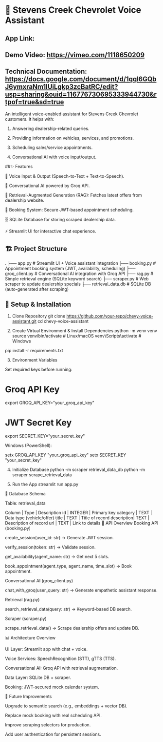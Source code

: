 # 🚗 Stevens Creek Chevrolet Voice Assistant

## App Link: 
## Demo Video: https://vimeo.com/1118650209
## Technical Documentation: https://docs.google.com/document/d/1qql6GQbJ6ymxraNm1IUiLgkp3zcBatRC/edit?usp=sharing&ouid=116776730695333944730&rtpof=true&sd=true
An intelligent voice-enabled assistant for Stevens Creek Chevrolet customers.
It helps with:

1. Answering dealership-related queries.

2. Providing information on vehicles, services, and promotions.

3. Scheduling sales/service appointments.

4. Conversational AI with voice input/output.

##✨ Features

🎤 Voice Input & Output (Speech-to-Text + Text-to-Speech).

💬 Conversational AI powered by Groq API.

📑 Retrieval-Augmented Generation (RAG): Fetches latest offers from dealership website.

📅 Booking System: Secure JWT-based appointment scheduling.

🗄 SQLite Database for storing scraped dealership data.

⚡ Streamlit UI for interactive chat experience.

## 🏗 Project Structure
.
├── app.py              # Streamlit UI + Voice assistant integration
├── booking.py          # Appointment booking system (JWT, availability, scheduling)
├── groq_client.py      # Conversational AI integration with Groq API
├── rag.py              # Simple retrieval engine (SQLite keyword search)
├── scraper.py          # Web scraper to update dealership specials
├── retrieval_data.db   # SQLite DB (auto-generated after scraping)

## 🔧 Setup & Installation
1. Clone Repository
git clone https://github.com/your-repo/chevy-voice-assistant.git
cd chevy-voice-assistant

2. Create Virtual Environment & Install Dependencies
python -m venv venv
source venv/bin/activate   # Linux/macOS
venv\Scripts\activate      # Windows

pip install -r requirements.txt

3. Environment Variables

Set required keys before running:

# Groq API Key
export GROQ_API_KEY="your_groq_api_key"

# JWT Secret Key
export SECRET_KEY="your_secret_key"


Windows (PowerShell):

setx GROQ_API_KEY "your_groq_api_key"
setx SECRET_KEY "your_secret_key"

4. Initialize Database
python -m scraper retrieval_data_db
python -m scraper scrape_retrieval_data

5. Run the App
streamlit run app.py

📂 Database Schema

Table: retrieval_data

Column     | 	Type	  |    Description
id         |  INTEGER	|   Primary key
category	 |  TEXT	  |   Data type (vehicle/offer)
title	     |  TEXT	  |   Title of record
description|  TEXT	  |   Description of record
url	       |  TEXT	  |   Link to details
📡 API Overview
Booking API (booking.py)

create_session(user_id: str) → Generate JWT session.

verify_session(token: str) → Validate session.

get_availability(agent_name: str) → Get next 5 slots.

book_appointment(agent_type, agent_name, time_slot) → Book appointment.

Conversational AI (groq_client.py)

chat_with_groq(user_query: str) → Generate empathetic assistant response.

Retrieval (rag.py)

search_retrieval_data(query: str) → Keyword-based DB search.

Scraper (scraper.py)

scrape_retrieval_data() → Scrape dealership offers and update DB.

📊 Architecture Overview

UI Layer: Streamlit app with chat + voice.

Voice Services: SpeechRecognition (STT), gTTS (TTS).

Conversational AI: Groq API with retrieval augmentation.

Data Layer: SQLite DB + scraper.

Booking: JWT-secured mock calendar system.

🚀 Future Improvements

Upgrade to semantic search (e.g., embeddings + vector DB).

Replace mock booking with real scheduling API.

Improve scraping selectors for production.

Add user authentication for persistent sessions.

